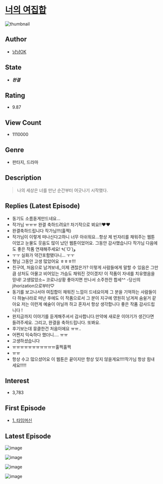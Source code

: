 # [너의 여집합](https://comic.naver.com/bestChallenge/list?titleId=726492)
![thumbnail](https://image-comic.pstatic.net/user_contents_data/challenge_comic/2023/03/06/243459/upload_4064044781107491641_480x623.jpeg)

## Author
- [냠냠OK](https://comic.naver.com/artistTitle?id=243459)

## State
- ***완결***

## Rating
- 9.87

## View Count
- 1110000

## Genre
- 판타지, 드라마

## Description
> 나의 세상은 너를 만난 순간부터 어긋나기 시작했다.

## Replies (Latest Episode)
- 동기도 소름돋게만드네요...
- 작가님 ㅠㅠㅠ 완결 축하드려요!! 차기작으로 뵈요!!❤️❤️
- 완결축하드립니다 작가님!!!(훌쩍)
- 작가님이 이렇게 떠나신다고하니 너무 아쉬워요...항상 제 빈자리를 채워주는 웹툰이었고 눈물도 웃음도 많이 났던 웹툰이었어요. 그동안 감사했습니다 작가님 다음에도 좋은 작품 연재해주세요! ٩(ˊᗜˋ)و
- ㅜㅜ 실화가 약간포함됐다니... ㅜㅜ
- 형님 그동안 고생 많았어요 ㅎㅎㅎ!!!
- 친구여, 처음으로 남겨보네,,이제 괜찮은가? 이렇게 사람들에게 말할 수 있음은 그만큼 상처도 아물고 비어있는 가슴도 채워진 것이겠지! 이 작품이 자네를 치유했음을 믿네! 고생많았소~ 코로나상황 좋아지면 만나서 소주한잔 합세^^ -당신의 jihorization으로부터♡
- 동기를 보고나서야 여집합이 채워진 느낌이 드네요이제 그 분을 기억하는 사람들이 다 하늘나라로 떠난 후에도 이 작품으로서 그 분이 지구에 영원히 남겨져 숨쉴거 같아요 저는 이런게 예술이 아닐까 하고 혼자서 항상 생각합니다 좋은 작품 감사드립니다 !
- 완지금까지 이야기를 듣게해주셔서 감사합니다.만약에 새로운 이야기가 생긴다면 들려주세요. 그리고, 완결을 축하드립니다. 또봐요.
- 후기보는데 뭉클한건 처음이에요 ㅠㅠ..
- 어쩐지 익숙하다 했더니.... ㅠㅠ
- 고생하셨습니다
- ㅠㅠㅠㅠㅠㅠㅠㅠㅠㅠㅠ훌쩍훌쩍
- ㅠㅠ
- 항상 수고 많으셨어요 이 웹툰은 끝이지만 항상 잊지 않을게요!!!!작가님 항상 힘내세요!!!!!

## Interest
- 3,783

## First Episode
- [1. 타임머신](https://comic.naver.com/bestChallenge/detail?titleId=726492&no=1)

## Latest Episode
![image](https://image-comic.pstatic.net/user_contents_data/challenge_comic/2021/04/01/243459/upload_7363773739113669173.jpeg)

![image](https://image-comic.pstatic.net/user_contents_data/challenge_comic/2021/04/01/243459/upload_7306305559730545209.jpeg)

![image](https://image-comic.pstatic.net/user_contents_data/challenge_comic/2021/04/01/243459/upload_3977575893147137121.jpeg)

![image](https://image-comic.pstatic.net/user_contents_data/challenge_comic/2021/04/01/243459/upload_7161061388800058678.jpeg)
